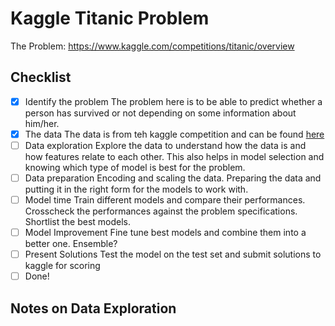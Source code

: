 # Kaggle Titanic Problem
The Problem: https://www.kaggle.com/competitions/titanic/overview

## Checklist
- [X] Identify the problem
The problem here is to be able to predict whether a person has survived or not depending on some information about him/her.
- [X] The data
The data is from teh kaggle competition and can be found [here](https://www.kaggle.com/competitions/titanic/data)
- [ ] Data exploration
Explore the data to understand how the data is and how features relate to each other. This also helps in model selection and knowing which type of model is best for the problem.
- [ ] Data preparation
Encoding and scaling the data. Preparing the data and putting it in the right form for the models to work with.
- [ ] Model time
Train different models and compare their performances. Crosscheck the performances against the problem specifications. Shortlist the best models.
- [ ] Model Improvement
Fine tune best models and combine them into a better one. Ensemble?
- [ ] Present Solutions
Test the model on the test set and submit solutions to kaggle for scoring
- [ ] Done!

## Notes on Data Exploration
